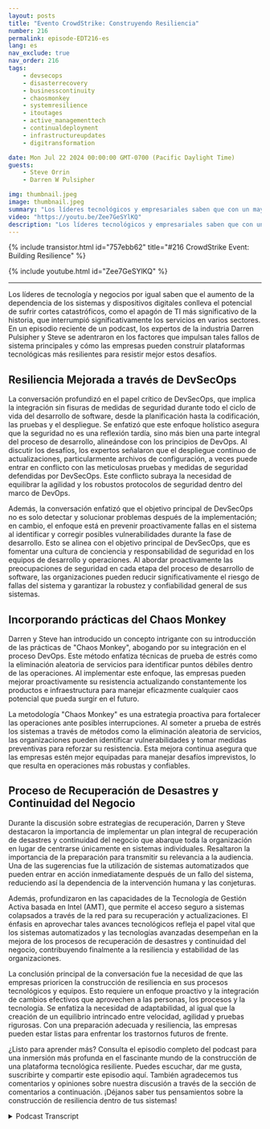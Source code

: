 ```yaml
---
layout: posts
title: "Evento CrowdStrike: Construyendo Resiliencia"
number: 216
permalink: episode-EDT216-es
lang: es
nav_exclude: true
nav_order: 216
tags:
    - devsecops
    - disasterrecovery
    - businesscontinuity
    - chaosmonkey
    - systemresilience
    - itoutages
    - active_managementtech
    - continualdeployment
    - infrastructureupdates
    - digitransformation

date: Mon Jul 22 2024 00:00:00 GMT-0700 (Pacific Daylight Time)
guests:
    - Steve Orrin
    - Darren W Pulsipher

img: thumbnail.jpeg
image: thumbnail.jpeg
summary: "Los líderes tecnológicos y empresariales saben que con un mayor uso de sistemas y dispositivos digitales viene la posibilidad de fallos catastróficos, como la caída de IT más importante de la historia, que interrumpió significativamente los servicios en varios sectores. En un reciente episodio de podcast, los expertos de la industria Darren Pulsipher y Steve se adentraron en los factores que impulsan tales grandes fallos de sistemas y cómo las empresas pueden construir plataformas de tecnología más resilientes para resistir mejor estos desafíos."
video: "https://youtu.be/Zee7GeSYlKQ"
description: "Los líderes tecnológicos y empresariales saben que con un mayor uso de sistemas y dispositivos digitales viene la posibilidad de fallos catastróficos, como la caída de IT más importante de la historia, que interrumpió significativamente los servicios en varios sectores. En un reciente episodio de podcast, los expertos de la industria Darren Pulsipher y Steve se adentraron en los factores que impulsan tales grandes fallos de sistemas y cómo las empresas pueden construir plataformas de tecnología más resilientes para resistir mejor estos desafíos."
---
```


<div>
{% include transistor.html id="757ebb62" title="#216 CrowdStrike Event: Building Resilience" %}

{% include youtube.html id="Zee7GeSYlKQ" %}
</div>

---

Los líderes de tecnología y negocios por igual saben que el aumento de la dependencia de los sistemas y dispositivos digitales conlleva el potencial de sufrir cortes catastróficos, como el apagón de TI más significativo de la historia, que interrumpió significativamente los servicios en varios sectores. En un episodio reciente de un podcast, los expertos de la industria Darren Pulsipher y Steve se adentraron en los factores que impulsan tales fallos de sistema principales y cómo las empresas pueden construir plataformas tecnológicas más resilientes para resistir mejor estos desafíos.

## Resiliencia Mejorada a través de DevSecOps

La conversación profundizó en el papel crítico de DevSecOps, que implica la integración sin fisuras de medidas de seguridad durante todo el ciclo de vida del desarrollo de software, desde la planificación hasta la codificación, las pruebas y el despliegue. Se enfatizó que este enfoque holístico asegura que la seguridad no es una reflexión tardía, sino más bien una parte integral del proceso de desarrollo, alineándose con los principios de DevOps. Al discutir los desafíos, los expertos señalaron que el despliegue continuo de actualizaciones, particularmente archivos de configuración, a veces puede entrar en conflicto con las meticulosas pruebas y medidas de seguridad defendidas por DevSecOps. Este conflicto subraya la necesidad de equilibrar la agilidad y los robustos protocolos de seguridad dentro del marco de DevOps.

Además, la conversación enfatizó que el objetivo principal de DevSecOps no es solo detectar y solucionar problemas después de la implementación; en cambio, el enfoque está en prevenir proactivamente fallas en el sistema al identificar y corregir posibles vulnerabilidades durante la fase de desarrollo. Esto se alinea con el objetivo principal de DevSecOps, que es fomentar una cultura de conciencia y responsabilidad de seguridad en los equipos de desarrollo y operaciones. Al abordar proactivamente las preocupaciones de seguridad en cada etapa del proceso de desarrollo de software, las organizaciones pueden reducir significativamente el riesgo de fallas del sistema y garantizar la robustez y confiabilidad general de sus sistemas.

## Incorporando prácticas del Chaos Monkey

Darren y Steve han introducido un concepto intrigante con su introducción de las prácticas de "Chaos Monkey", abogando por su integración en el proceso DevOps. Este método enfatiza técnicas de prueba de estrés como la eliminación aleatoria de servicios para identificar puntos débiles dentro de las operaciones. Al implementar este enfoque, las empresas pueden mejorar proactivamente su resistencia actualizando constantemente los productos e infraestructura para manejar eficazmente cualquier caos potencial que pueda surgir en el futuro.

La metodología "Chaos Monkey" es una estrategia proactiva para fortalecer las operaciones ante posibles interrupciones. Al someter a prueba de estrés los sistemas a través de métodos como la eliminación aleatoria de servicios, las organizaciones pueden identificar vulnerabilidades y tomar medidas preventivas para reforzar su resistencia. Esta mejora continua asegura que las empresas estén mejor equipadas para manejar desafíos imprevistos, lo que resulta en operaciones más robustas y confiables.

## Proceso de Recuperación de Desastres y Continuidad del Negocio

Durante la discusión sobre estrategias de recuperación, Darren y Steve destacaron la importancia de implementar un plan integral de recuperación de desastres y continuidad del negocio que abarque toda la organización en lugar de centrarse únicamente en sistemas individuales. Resaltaron la importancia de la preparación para transmitir su relevancia a la audiencia. Una de las sugerencias fue la utilización de sistemas automatizados que pueden entrar en acción inmediatamente después de un fallo del sistema, reduciendo así la dependencia de la intervención humana y las conjeturas.

Además, profundizaron en las capacidades de la Tecnología de Gestión Activa basada en Intel (AMT), que permite el acceso seguro a sistemas colapsados a través de la red para su recuperación y actualizaciones. El énfasis en aprovechar tales avances tecnológicos refleja el papel vital que los sistemas automatizados y las tecnologías avanzadas desempeñan en la mejora de los procesos de recuperación de desastres y continuidad del negocio, contribuyendo finalmente a la resiliencia y estabilidad de las organizaciones.

La conclusión principal de la conversación fue la necesidad de que las empresas prioricen la construcción de resiliencia en sus procesos tecnológicos y equipos. Esto requiere un enfoque proactivo y la integración de cambios efectivos que aprovechen a las personas, los procesos y la tecnología. Se enfatiza la necesidad de adaptabilidad, al igual que la creación de un equilibrio intrincado entre velocidad, agilidad y pruebas rigurosas. Con una preparación adecuada y resiliencia, las empresas pueden estar listas para enfrentar los trastornos futuros de frente.

¿Listo para aprender más? Consulta el episodio completo del podcast para una inmersión más profunda en el fascinante mundo de la construcción de una plataforma tecnológica resiliente. Puedes escuchar, dar me gusta, suscribirte y compartir este episodio aquí. También agradecemos tus comentarios y opiniones sobre nuestra discusión a través de la sección de comentarios a continuación. ¡Déjanos saber tus pensamientos sobre la construcción de resiliencia dentro de tus sistemas!



<details>
<summary> Podcast Transcript </summary>

<p></p>

</details>
